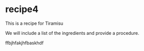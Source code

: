 # recipe4

This is a recipe for Tiramisu


We will include a list of the ingredients and provide a procedure. 

ffbjhfakjhfbaskhdf
